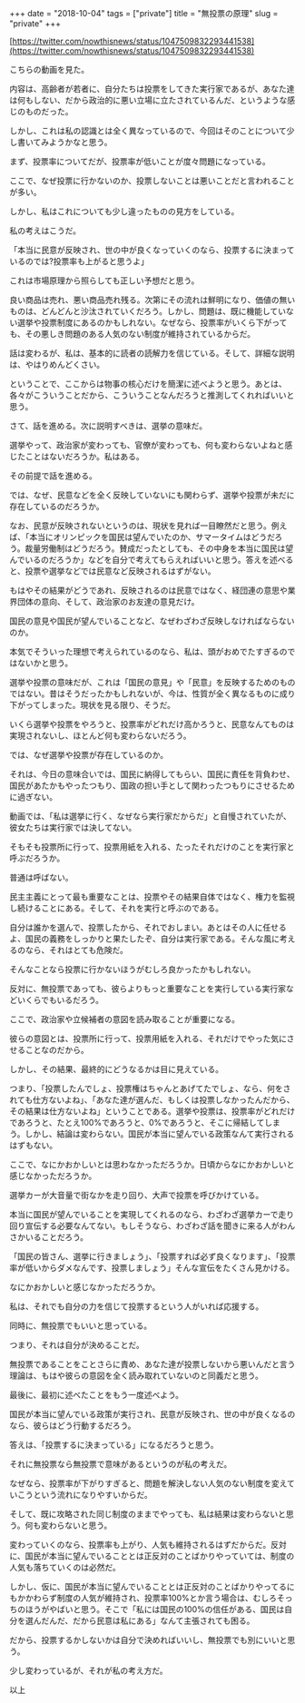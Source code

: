 +++
date = "2018-10-04"
tags = ["private"]
title = "無投票の原理"
slug = "private"
+++

[https://twitter.com/nowthisnews/status/1047509832293441538](https://twitter.com/nowthisnews/status/1047509832293441538)

こちらの動画を見た。

内容は、高齢者が若者に、自分たちは投票をしてきた実行家であるが、あなた達は何もしない、だから政治的に悪い立場に立たされているんだ、というような感じのものだった。

しかし、これは私の認識とは全く異なっているので、今回はそのことについて少し書いてみようかなと思う。

まず、投票率についてだが、投票率が低いことが度々問題になっている。

ここで、なぜ投票に行かないのか、投票しないことは悪いことだと言われることが多い。

しかし、私はこれについても少し違ったものの見方をしている。

私の考えはこうだ。

「本当に民意が反映され、世の中が良くなっていくのなら、投票するに決まっているのでは?投票率も上がると思うよ」

これは市場原理から照らしても正しい予想だと思う。

良い商品は売れ、悪い商品売れ残る。次第にその流れは鮮明になり、価値の無いものは、どんどんと沙汰されていくだろう。しかし、問題は、既に機能していない選挙や投票制度にあるのかもしれない。なぜなら、投票率がいくら下がっても、その悪しき問題のある人気のない制度が維持されているからだ。

話は変わるが、私は、基本的に読者の読解力を信じている。そして、詳細な説明は、やはりめんどくさい。

ということで、ここからは物事の核心だけを簡潔に述べようと思う。あとは、各々がこういうことだから、こういうことなんだろうと推測してくれればいいと思う。

さて、話を進める。次に説明すべきは、選挙の意味だ。

選挙やって、政治家が変わっても、官僚が変わっても、何も変わらないよねと感じたことはないだろうか。私はある。

その前提で話を進める。

では、なぜ、民意などを全く反映していないにも関わらず、選挙や投票が未だに存在しているのだろうか。

なお、民意が反映されないというのは、現状を見れば一目瞭然だと思う。例えば、「本当にオリンピックを国民は望んでいたのか、サマータイムはどうだろう。裁量労働制はどうだろう。賛成だったとしても、その中身を本当に国民は望んでいるのだろうか」などを自分で考えてもらえればいいと思う。答えを述べると、投票や選挙などでは民意など反映されるはずがない。

もはやその結果がどうであれ、反映されるのは民意ではなく、経団連の意思や業界団体の意向、そして、政治家のお友達の意見だけ。

国民の意見や国民が望んでいることなど、なぜわざわざ反映しなければならないのか。

本気でそういった理想で考えられているのなら、私は、頭がおめでたすぎるのではないかと思う。

選挙や投票の意味だが、これは「国民の意見」や「民意」を反映するためのものではない。昔はそうだったかもしれないが、今は、性質が全く異なるものに成り下がってしまった。現状を見る限り、そうだ。

いくら選挙や投票をやろうと、投票率がどれだけ高かろうと、民意なんてものは実現されないし、ほとんど何も変わらないだろう。

では、なぜ選挙や投票が存在しているのか。

それは、今日の意味合いでは、国民に納得してもらい、国民に責任を背負わせ、国民があたかもやったつもり、国政の担い手として関わったつもりにさせるために過ぎない。

動画では、「私は選挙に行く、なぜなら実行家だからだ」と自慢されていたが、彼女たちは実行家では決してない。

そもそも投票所に行って、投票用紙を入れる、たったそれだけのことを実行家と呼ぶだろうか。

普通は呼ばない。

民主主義にとって最も重要なことは、投票やその結果自体ではなく、権力を監視し続けることにある。そして、それを実行と呼ぶのである。

自分は誰かを選んで、投票したから、それでおしまい。あとはその人に任せるよ、国民の義務をしっかりと果たしたぞ、自分は実行家である。そんな風に考えるのなら、それはとても危険だ。

そんなことなら投票に行かないほうがむしろ良かったかもしれない。

反対に、無投票であっても、彼らよりもっと重要なことを実行している実行家などいくらでもいるだろう。

ここで、政治家や立候補者の意図を読み取ることが重要になる。

彼らの意図とは、投票所に行って、投票用紙を入れる、それだけでやった気にさせることなのだから。

しかし、その結果、最終的にどうなるかは目に見えている。

つまり、「投票したんでしょ、投票権はちゃんとあげてたでしょ、なら、何をされても仕方ないよね」、「あなた達が選んだ、もしくは投票しなかったんだから、その結果は仕方ないよね」ということである。選挙や投票は、投票率がどれだけであろうと、たとえ100%であろうと、0%であろうと、そこに帰結してしまう。しかし、結論は変わらない。国民が本当に望んでいる政策なんて実行されるはずもない。

ここで、なにかおかしいとは思わなかっただろうか。日頃からなにかおかしいと感じなかっただろうか。

選挙カーが大音量で街なかを走り回り、大声で投票を呼びかけている。

本当に国民が望んでいることを実現してくれるのなら、わざわざ選挙カーで走り回り宣伝する必要なんてない。もしそうなら、わざわざ話を聞きに来る人がわんさかいることだろう。

「国民の皆さん、選挙に行きましょう」、「投票すれば必ず良くなります」、「投票率が低いからダメなんです、投票しましょう」そんな宣伝をたくさん見かける。

なにかおかしいと感じなかっただろうか。

私は、それでも自分の力を信じて投票するという人がいれば応援する。

同時に、無投票でもいいと思っている。

つまり、それは自分が決めることだ。

無投票であることをことさらに責め、あなた達が投票しないから悪いんだと言う理論は、もはや彼らの意図を全く読み取れていないのと同義だと思う。

最後に、最初に述べたことをもう一度述べよう。

国民が本当に望んでいる政策が実行され、民意が反映され、世の中が良くなるのなら、彼らはどう行動するだろう。

答えは、「投票するに決まっている」になるだろうと思う。

それに無投票なら無投票で意味があるというのが私の考えだ。

なぜなら、投票率が下がりすぎると、問題を解決しない人気のない制度を変えていこうという流れになりやすいからだ。

そして、既に攻略された同じ制度のままでやっても、私は結果は変わらないと思う。何も変わらないと思う。

変わっていくのなら、投票率も上がり、人気も維持されるはずだからだ。反対に、国民が本当に望んでいることとは正反対のことばかりやっていては、制度の人気も落ちていくのは必然だ。

しかし、仮に、国民が本当に望んでいることとは正反対のことばかりやってるにもかかわらず制度の人気が維持され、投票率100%とか言う場合は、むしろそっちのほうがやばいと思う。そこで「私には国民の100%の信任がある、国民は自分を選んだんだ、だから民意は私にある」なんて主張されても困る。

だから、投票するかしないかは自分で決めればいいし、無投票でも別にいいと思う。

少し変わっているが、それが私の考え方だ。

以上

